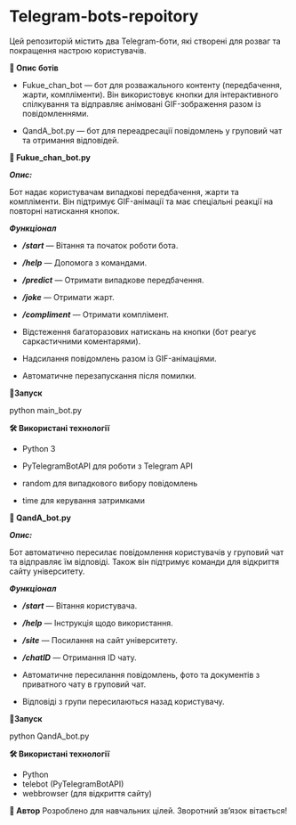 # Telegram-bots-repoitory
Цей репозиторій містить два Telegram-боти, які створені для розваг та покращення настрою користувачів.

**📌 Опис ботів**

* Fukue_chan_bot — бот для розважального контенту (передбачення, жарти, компліменти). Він використовує кнопки для інтерактивного спілкування та відправляє анімовані GIF-зображення разом із повідомленнями. 

* QandA_bot.py — бот для переадресації повідомлень у груповий чат та отримання відповідей.

**📌 Fukue_chan_bot.py**

**_Опис:_**

Бот надає користувачам випадкові передбачення, жарти та компліменти.
Він підтримує GIF-анімації та має спеціальні реакції на повторні натискання кнопок.

**_Функціонал_**

* **_/start_** — Вітання та початок роботи бота.

* **_/help_** — Допомога з командами.

* **_/predict_** — Отримати випадкове передбачення.

* **_/joke_** — Отримати жарт.

* **_/compliment_** — Отримати комплімент.

* Відстеження багаторазових натискань на кнопки (бот реагує саркастичними коментарями).

* Надсилання повідомлень разом із GIF-анімаціями.

* Автоматичне перезапускання після помилки.

**🚀Запуск**

python main_bot.py

**🛠 Використані технології**

* Python 3

* PyTelegramBotAPI для роботи з Telegram API

* random для випадкового вибору повідомлень

* time для керування затримками

**📌 QandA_bot.py**

**_Опис:_**

Бот автоматично пересилає повідомлення користувачів у груповий чат та відправляє їм відповіді.
Також він підтримує команди для відкриття сайту університету.

**_Функціонал_**

* **_/start_** — Вітання користувача.

* **_/help_** — Інструкція щодо використання.

* **_/site_** — Посилання на сайт університету.

* **_/chatID_** — Отримання ID чату.
* Автоматичне пересилання повідомлень, фото та документів з приватного чату в груповий чат.
* Відповіді з групи пересилаються назад користувачу.

**🚀Запуск**

python QandA_bot.py

**🛠 Використані технології**

* Python
* telebot (PyTelegramBotAPI)
* webbrowser (для відкриття сайту)

**📢 Автор**
Розроблено для навчальних цілей. Зворотний зв’язок вітається!
